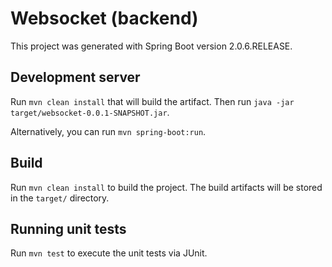# Websocket (backend)

This project was generated with Spring Boot version 2.0.6.RELEASE.

## Development server

Run `mvn clean install` that will build the artifact. Then run `java -jar target/websocket-0.0.1-SNAPSHOT.jar`.

Alternatively, you can run `mvn spring-boot:run`.

## Build

Run `mvn clean install` to build the project. The build artifacts will be stored in the `target/` directory.

## Running unit tests

Run `mvn test` to execute the unit tests via JUnit.
